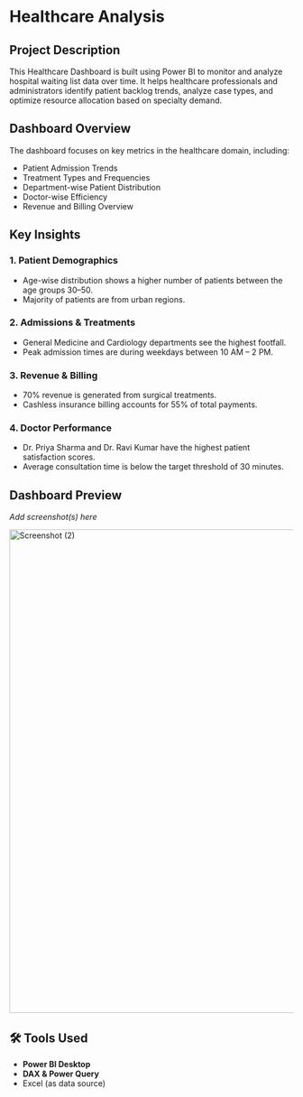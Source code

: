 #   Healthcare Analysis

##  Project Description
This Healthcare Dashboard is built using Power BI to monitor and analyze hospital waiting list data over time. It helps healthcare professionals and administrators identify patient backlog trends, analyze case types, and optimize resource allocation based on specialty demand.

##   Dashboard Overview

The dashboard focuses on key metrics in the healthcare domain, including:

- Patient Admission Trends
- Treatment Types and Frequencies
- Department-wise Patient Distribution
- Doctor-wise Efficiency
- Revenue and Billing Overview

##   Key Insights

### 1. Patient Demographics
- Age-wise distribution shows a higher number of patients between the age groups 30–50.
- Majority of patients are from urban regions.

### 2. Admissions & Treatments
- General Medicine and Cardiology departments see the highest footfall.
- Peak admission times are during weekdays between 10 AM – 2 PM.

### 3. Revenue & Billing
- 70% revenue is generated from surgical treatments.
- Cashless insurance billing accounts for 55% of total payments.

### 4. Doctor Performance
- Dr. Priya Sharma and Dr. Ravi Kumar have the highest patient satisfaction scores.
- Average consultation time is below the target threshold of 30 minutes.

##    Dashboard Preview

_Add screenshot(s) here_


<img width="1528" height="857" alt="Screenshot (2)" src="https://github.com/user-attachments/assets/e2324e33-a961-4993-a0d4-15277a3486bf" />


## 🛠 Tools Used

- **Power BI Desktop**
- **DAX & Power Query**
- Excel (as data source)


